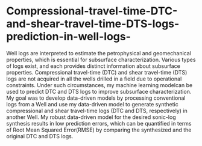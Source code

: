 # Compressional-travel-time-DTC-and-shear-travel-time-DTS-logs-prediction-in-well-logs-

Well logs are interpreted to estimate the petrophysical and geomechanical properties, which is essential for subsurface characterization. Various types of logs exist, and each provides distinct information about subsurface properties. Compressional travel-time (DTC) and shear travel-time (DTS) logs are not acquired in all the wells drilled in a field due to operational constraints. Under such circumstances, my machine learning modelcan be used to predict DTC and DTS logs to improve subsurface characterization. My goal was to develop data-driven models by processing  conventional logs from a Well  and use my data-driven model to generate synthetic compressional and shear travel-time logs (DTC and DTS, respectively) in another Well. My robust data-driven model for the desired sonic-log synthesis results in low prediction errors, which can be quantified in terms of Root Mean Squared Error(RMSE) by comparing the synthesized and the original DTC and DTS logs.

